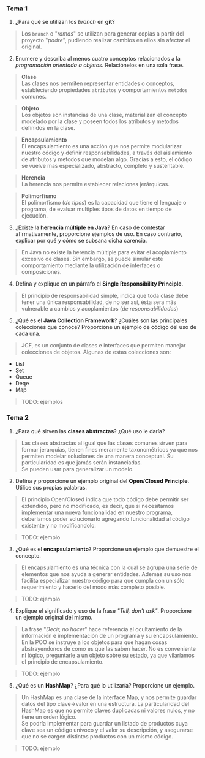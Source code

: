 ### Tema 1

1) ¿Para qué se utilizan los *branch* en **git**?

  > Los `branch` o "_ramas_" se utilizan para generar copias a partir del proyecto "_padre_", pudiendo realizar cambios en ellos sin afectar el original.

2) Enumere y describa al menos cuatro conceptos relacionados a la *programación orientada a objetos*. Relaciónelos en una sola frase.

  > **Clase**  
  Las clases nos permiten representar entidades o conceptos, estableciendo  propiedades `atributos` y comportamientos `metodos` comunes.

  > **Objeto**  
  Los objetos son instancias de una clase, materializan el concepto modelado por la clase y poseen todos los atributos y metodos definidos en la clase.

  > **Encapsulamiento**  
  El encapsulamiento es una acción que nos permite modularizar nuestro código y definir responsabilidades, a través del aislamiento de atributos y metodos que modelan algo. Gracias a esto, el código se vuelve mas especializado, abstracto, completo y sustentable.

  > **Herencia**  
  La herencia nos permite establecer relaciones jerárquicas.

  > **Polimorfismo**  
  El polimorfismo (*de tipos*) es la capacidad que tiene el lenguaje o programa, de evaluar multiples tipos de datos en tiempo de ejecución.

3) ¿Existe la **herencia múltiple en Java**? En caso de contestar afirmativamente, proporcione ejemplos de uso. En caso contrario, explicar por qué y cómo se subsana dicha carencia.

  > En Java no existe la herencia múltiple para evitar el acoplamiento excesivo de clases. Sin embargo, se puede simular este comportamiento mediante la utilización de interfaces o composiciones.


4) Defina y explique en un párrafo el **Single Responsibility Principle**.

  > El principio de responsabilidad simple, indica que toda clase debe tener una única responsabilidad, de no ser así, ésta sera más vulnerable a cambios y acoplamientos (_de responsabilidades_)

5) ¿Qué es el **Java Collection Framework**? ¿Cuáles son las principales colecciones que conoce? Proporcione un ejemplo de código del uso de cada una.

 > JCF, es un conjunto de clases e interfaces que permiten manejar colecciones de objetos. Algunas de estas colecciones son:
   * List
   * Set
   * Queue
   * Deqe
   * Map

  > TODO: ejemplos

### Tema 2

1) ¿Para qué sirven las **clases abstractas**? ¿Qué uso le daría?

  > Las clases abstractas al igual que las clases comunes sirven para formar jerarquías, tienen fines meramente taxonométricos ya que nos permiten modelar soluciones de una manera conceptual. Su particularidad es que jamás serán instanciadas.  
  > Se pueden usar para generalizar un modelo.

2) Defina y proporcione un ejemplo original del **Open/Closed Principle**. Utilice sus propias palabras.  

  > El principio Open/Closed indica que todo código debe permitir ser extendido, pero no modificado, es decir, que si necesitamos implementar una nueva funcionalidad en nuestro programa, deberíamos poder solucionarlo agregando funcionalidad al código existente y no modificandolo.

  > TODO: ejemplo  

3) ¿Qué es el **encapsulamiento**? Proporcione un ejemplo que demuestre el concepto.

 > El encapsulamiento es una técnica con la cual se agrupa una serie de elementos que nos ayuda a generar entidades. Además su uso nos facilita especializar nuestro código para que cumpla con un sólo requerimiento y hacerlo del modo más completo posible.

 > TODO: ejemplo

4) Explique el significado y uso de la frase *"Tell, don't ask"*. Proporcione un ejemplo original del mismo.

 > La frase "*Decir, no hacer*" hace referencia al ocultamiento de la información e implementación de un programa y su encapsulamiento. En la POO se instruye a los objetos para que hagan cosas abstrayendonos de como es que las saben hacer. No es conveniente ni lógico, preguntarle a un objeto sobre su estado, ya que vilaríamos el principio de encapsulamiento.

 > TODO: ejemplo

5) ¿Qué es un **HashMap**? ¿Para qué lo utilizaría? Proporcione un ejemplo.

  > Un HashMap es una clase de la interface Map, y nos permite guardar datos del tipo clave->valor en una estructura. La particularidad del HashMap es que no permite claves duplicadas ni valores nulos, y no tiene un orden lógico.  
  > Se podría implementar para guardar un listado de productos cuya clave sea un código unívoco y el valor su descripción, y asegurarse que no se cargen distintos productos con un mismo código.

  > TODO: ejemplo

